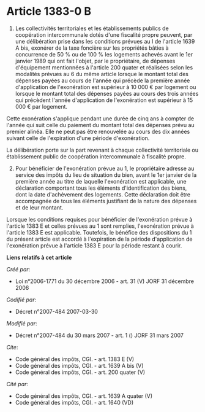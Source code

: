 # Article 1383-0 B

1. Les collectivités territoriales et les établissements publics de coopération intercommunale dotés d'une fiscalité propre
peuvent, par une délibération prise dans les conditions prévues au I de l'article 1639 A bis, exonérer de la taxe foncière
sur les propriétés bâties à concurrence de 50 % ou de 100 % les logements achevés avant le 1er janvier 1989 qui ont fait
l'objet, par le propriétaire, de dépenses d'équipement mentionnées à l'article 200 quater et réalisées selon les modalités
prévues au 6 du même article lorsque le montant total des dépenses payées au cours de l'année qui précède la première année
d'application de l'exonération est supérieur à 10 000 € par logement ou lorsque le montant total des dépenses payées au cours
des trois années qui précèdent l'année d'application de l'exonération est supérieur à 15 000 € par logement. 

Cette exonération s'applique pendant une durée de cinq ans à compter de l'année qui suit celle du paiement du montant total
des dépenses prévu au premier alinéa. Elle ne peut pas être renouvelée au cours des dix années suivant celle de l'expiration
d'une période d'exonération. 

La délibération porte sur la part revenant à chaque collectivité territoriale ou établissement public de coopération
intercommunale à fiscalité propre. 

2. Pour bénéficier de l'exonération prévue au 1, le propriétaire adresse au service des impôts du lieu de situation du bien,
avant le 1er janvier de la première année au titre de laquelle l'exonération est applicable, une déclaration comportant tous
les éléments d'identification des biens, dont la date d'achèvement des logements. Cette déclaration doit être accompagnée de
tous les éléments justifiant de la nature des dépenses et de leur montant. 

Lorsque les conditions requises pour bénéficier de l'exonération prévue à l'article 1383 E et celles prévues au 1 sont
remplies, l'exonération prévue à l'article 1383 E est applicable. Toutefois, le bénéfice des dispositions du 1 du présent
article est accordé à l'expiration de la période d'application de l'exonération prévue à l'article 1383 E pour la période
restant à courir.

**Liens relatifs à cet article**

_Créé par_:

  - Loi n°2006-1771 du 30 décembre 2006 - art. 31 (V) JORF 31 décembre 2006

_Codifié par_:

  - Décret n°2007-484 2007-03-30

_Modifié par_:

  - Décret n°2007-484 du 30 mars 2007 - art. 1 () JORF 31 mars 2007

_Cite_:

  - Code général des impôts, CGI. - art. 1383 E (V)
  - Code général des impôts, CGI. - art. 1639 A bis (V)
  - Code général des impôts, CGI. - art. 200 quater (V)

_Cité par_:

  - Code général des impôts, CGI. - art. 1639 A quater (V)
  - Code général des impôts, CGI. - art. 1640 (VD)
